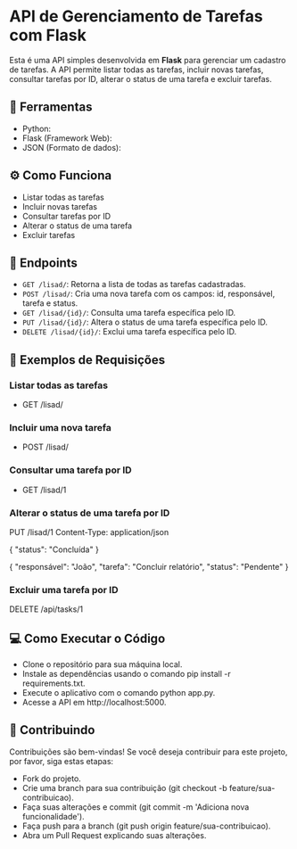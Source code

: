 # API de Gerenciamento de Tarefas com Flask

Esta é uma API simples desenvolvida em **Flask** para gerenciar um cadastro de tarefas. A API permite listar todas as tarefas, incluir novas tarefas, consultar tarefas por ID, alterar o status de uma tarefa e excluir tarefas.

## 🔧 Ferramentas

- Python:
- Flask (Framework Web):
- JSON (Formato de dados):

## ⚙️ Como Funciona

- Listar todas as tarefas
- Incluir novas tarefas
- Consultar tarefas por ID
- Alterar o status de uma tarefa
- Excluir tarefas

## 🚀 Endpoints

- `GET /lisad/`: Retorna a lista de todas as tarefas cadastradas.
- `POST /lisad/`: Cria uma nova tarefa com os campos: id, responsável, tarefa e status.
- `GET /lisad/{id}/`: Consulta uma tarefa específica pelo ID.
- `PUT /lisad/{id}/`: Altera o status de uma tarefa específica pelo ID.
- `DELETE /lisad/{id}/`: Exclui uma tarefa específica pelo ID.

## 📜 Exemplos de Requisições

### Listar todas as tarefas

- GET /lisad/

### Incluir uma nova tarefa

- POST /lisad/

### Consultar uma tarefa por ID
- GET /lisad/1

### Alterar o status de uma tarefa por ID
PUT /lisad/1
Content-Type: application/json

{
    "status": "Concluída"
}



{
    "responsável": "João",
    "tarefa": "Concluir relatório",
    "status": "Pendente"
}

### Excluir uma tarefa por ID
DELETE /api/tasks/1


## 💻 Como Executar o Código

- Clone o repositório para sua máquina local.
- Instale as dependências usando o comando pip install -r requirements.txt.
- Execute o aplicativo com o comando python app.py.
- Acesse a API em http://localhost:5000.

## 🤝 Contribuindo

Contribuições são bem-vindas! Se você deseja contribuir para este projeto, por favor, siga estas etapas:

- Fork do projeto.
- Crie uma branch para sua contribuição (git checkout -b feature/sua-contribuicao).
- Faça suas alterações e commit (git commit -m 'Adiciona nova funcionalidade').
- Faça push para a branch (git push origin feature/sua-contribuicao).
- Abra um Pull Request explicando suas alterações.